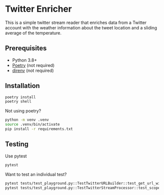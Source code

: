 # Twitter Enricher

This is a simple twitter stream reader that enriches data from a Twitter account with 
the weather information about the tweet location and a sliding average of the temperature.

## Prerequisites

- Python 3.8+
- [Poetry](https://python-poetry.org/) (not required)
- [direnv](https://direnv.net/) (not required)

## Installation

```bash
poetry install
poetry shell
```

Not using poetry?

```bash
python -m venv .venv
source .venv/bin/activate
pip install -r requirements.txt
```

## Testing

Use pytest

```bash
pytest
```

Want to test an individual test?

```bash
pytest tests/test_playground.py::TestTwitterURLBuilder::test_get_url_without_extras
pytest tests/test_playground.py::TestTwitterStreamProcessor::test_scoped_process
```
